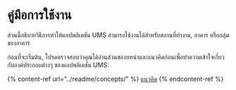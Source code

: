 # คู่มือการใช้งาน

ส่วนนี้อธิบายวิธีการทำให้แอปพลิเคชัน UMS สามารถใช้งานได้สำหรับสถานที่ทำงาน, อาคาร หรือกลุ่มของอาคาร

ก่อนที่จะเริ่มต้น, โปรดตรวจสอบว่าคุณได้อ่านส่วนของบทนำและแนวคิดก่อนเพื่อทำความเข้าใจเกี่ยวกับองค์ประกอบต่างๆ ของแอปพลิเคชัน UMS:

{% content-ref url="../readme/concepts/" %}
[แนวคิด](../readme/concepts/)
{% endcontent-ref %}
